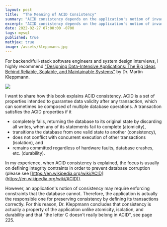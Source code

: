 ```yaml
---
layout: post
title:  "The Meaning of ACID Consistency"
summary: "ACID consistency depends on the application's notion of invariants"
excerpt: "ACID consistency depends on the application's notion of invariants"
date: 2022-02-27 07:00:00 -0700
tags: mysql
published: true
mathjax: true
image: /assets/kleppmann.jpg
---
```


For backend/full-stack software engineers and system design interviews, I highly recommend ["Designing Data-Intensive Applications: The Big Ideas Behind Reliable, Scalable, and Maintainable Systems"](https://amzn.to/3IulnU3) by Dr. Martin Kleppmann.

<a target="_blank"  href="https://www.amazon.com/gp/product/1449373321/ref=as_li_tl?ie=UTF8&camp=1789&creative=9325&creativeASIN=1449373321&linkCode=as2&tag=imiguel-20&linkId=08cc53d41e2a038d1cbc333a4eb285b1"><img border="0" src="//ws-na.amazon-adsystem.com/widgets/q?_encoding=UTF8&MarketPlace=US&ASIN=1449373321&ServiceVersion=20070822&ID=AsinImage&WS=1&Format=_SL250_&tag=imiguel-20" ></a>

I want to share how this book explains ACID consistency.  ACID is a set of properties intended to guarantee data validity after any transaction, which can sometimes be composed of multiple database operations.  A transaction satisfies the ACID properties if it

- completely fails, returning the database to its original state by discarding all writes, when any of its statements fail to complete (atomicity),
- transitions the database from one valid state to another (consistency),
- does not conflict with concurrent execution of other transactions (isolation), and
- remains committed regardless of hardware faults, database crashes, etc. (durability).

In my experience, when ACID consistency is explained, the focus is usually on defining integrity contraints in order to prevent database corruption (please see [https://en.wikipedia.org/wiki/ACID](https://en.wikipedia.org/wiki/ACID)).

However, an application's notion of consistency may require enforcing constraints that the database cannot.  Therefore, the application is actually the responsible one for preserving consistency by defining its transactions correctly.  For this reason, Dr. Kleppmann concludes that consistency is actually a property of the application unlike atomicity, isolation, and durability and that "the letter C doesn't really belong in ACID", see page 225. 

